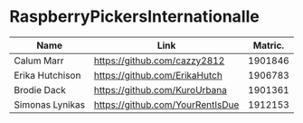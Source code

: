 # RaspberryPickersInternationalle

Name | Link | Matric. |
---- | ---- | ------- | 
Calum Marr | https://github.com/cazzy2812 | 1901846
Erika Hutchison | https://github.com/ErikaHutch | 1906783
Brodie Dack | https://github.com/KuroUrbana | 1901361
Simonas Lynikas | https://github.com/YourRentIsDue | 1912153

